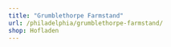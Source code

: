 ```yaml
---
title: "Grumblethorpe Farmstand"
url: /philadelphia/grumblethorpe-farmstand/
shop: Hofladen
---
```

